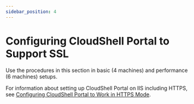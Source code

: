 ```yaml
---
sidebar_position: 4
---
```


# Configuring CloudShell Portal to Support SSL

Use the procedures in this section in basic (4 machines) and performance (6 machines) setups.

For information about setting up CloudShell Portal on IIS including HTTPS, see [Configuring CloudShell Portal to Work in HTTPS Mode](../../../cloudshell-suite/secure-communication/config-secured-portal.md).